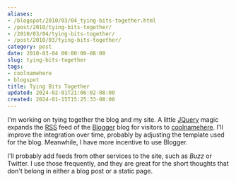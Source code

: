```yaml
---
aliases:
- /blogspot/2010/03/04_tying-bits-together.html
- /post/2010/tying-bits-together/
- /2010/03/04/tying-bits-together/
- /post/2010/03/tying-bits-together/
category: post
date: 2010-03-04 00:00:00-08:00
slug: tying-bits-together
tags:
- coolnamehere
- blogspot
title: Tying Bits Together
updated: 2024-02-01T21:06:02-08:00
created: 2024-01-15T15:25:33-08:00
---
```


I'm working on tying together the blog and my site. A little [JQuery](http://jquery.com) magic expands the [RSS](../../../card/RSS.md) feed of the [Blogger](../../../card/Blogger.md) blog for visitors to [coolnamehere](../../../card/coolnamehere.md). I'll improve the integration over time, probably by adjusting the template used for the blog. Meanwhile, I have more incentive to use Blogger.

<!--more-->

I'll probably add feeds from other services to the site, such as *Buzz* or Twitter. I use those frequently, and they are great for the short thoughts that don't belong in either a blog post or a static page.
